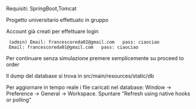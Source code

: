 Requisiti: SpringBoot,Tomcat

Progetto universitario effettuato in gruppo

Account già creati per effettuare login

     (admin) Email: francescoreda02@gmail.com   pass: ciaociao
     Email: francescoreda01@gmail.com   pass: ciaociao
        
Per continuare senza simulazione premere semplicemente su proceed to order

Il dump del database si trova in src/main/resources/static/db 

Per aggiornare in tempo reale i file caricati nel database: 
     Window -> Preference -> General -> Workspace. Spuntare "Refresh using native hooks or polling"
 

